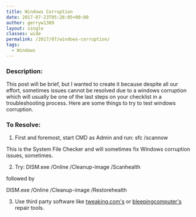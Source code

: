 ```yaml
---
title: Windows Corruption
date: 2017-07-23T05:28:05+00:00
author: gerryw1389
layout: single
classes: wide
permalink: /2017/07/windows-corruption/
tags:
  - Windows
---
```

<!--more-->

### Description:

This post will be brief, but I wanted to create it because despite all our effort, sometimes issues cannot be resolved due to a windows corruption which will usually be one of the last steps on your checklist in a troubleshooting process. Here are some things to try to test windows corruption.

### To Resolve:

1. First and foremost, start CMD as Admin and run: sfc /scannow

This is the System File Checker and will sometimes fix Windows corruption issues, sometimes.

2. Try: DISM.exe /Online /Cleanup-image /Scanhealth

followed by

DISM.exe /Online /Cleanup-image /Restorehealth

3. Use third party software like [tweaking.com's](http://www.majorgeeks.com/files/details/tweaking_com_windows_repair.html) or [bleepingcomputer's](https://www.bleepingcomputer.com/download/windows-repair-all-in-one/) repair tools.